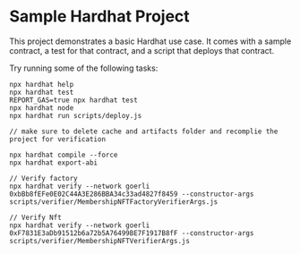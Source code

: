 # Sample Hardhat Project

This project demonstrates a basic Hardhat use case. It comes with a sample contract, a test for that contract, and a script that deploys that contract.

Try running some of the following tasks:

```shell
npx hardhat help
npx hardhat test
REPORT_GAS=true npx hardhat test
npx hardhat node
npx hardhat run scripts/deploy.js

// make sure to delete cache and artifacts folder and recomplie the project for verification

npx hardhat compile --force
npx hardhat export-abi

// Verify factory
npx hardhat verify --network goerli  0xbBb8fEFe0E02C44A3E286BBA34c33ad4827f8459 --constructor-args scripts/verifier/MembershipNFTFactoryVerifierArgs.js

// Verify Nft
npx hardhat verify --network goerli  0xF7831E3aDb91512b6a72b5A76499BE7F1917B8fF --constructor-args scripts/verifier/MembershipNFTVerifierArgs.js


```
